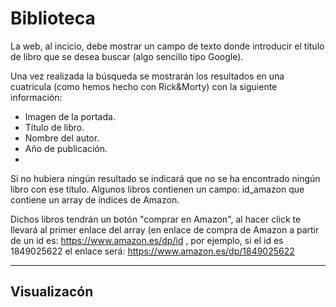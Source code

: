 # Biblioteca
La web, al incicio, debe mostrar un campo de texto donde introducir el título de libro que se desea buscar (algo sencillo tipo Google). 

Una vez realizada la búsqueda se mostrarán los resultados en una cuatrícula (como hemos hecho con Rick&Morty) con la siguiente información:

* Imagen de la portada.
* Título de libro.
* Nombre del autor.
* Año de publicación.
* 
Si no hubiera ningún resultado se indicará que no se ha encontrado ningún libro con ese título.
Algunos libros contienen un campo: id_amazon que contiene un array de índices de Amazon. 

Dichos libros tendrán un botón "comprar en Amazon", al hacer click te llevará al primer enlace del array (en enlace de compra de Amazon a partir de un id es: https://www.amazon.es/dp/id , por ejemplo, si el id es 1849025622 el enlace será: https://www.amazon.es/dp/1849025622

------------------

## Visualizacón
